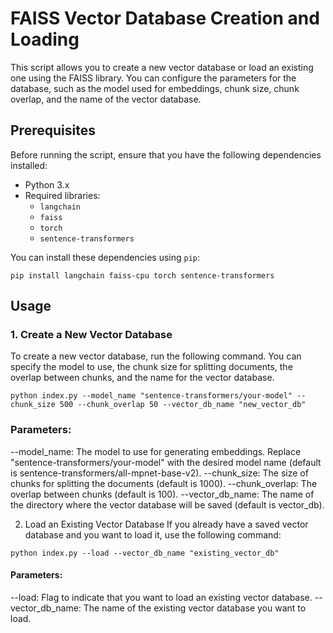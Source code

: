 
# FAISS Vector Database Creation and Loading

This script allows you to create a new vector database or load an existing one using the FAISS library. You can configure the parameters for the database, such as the model used for embeddings, chunk size, chunk overlap, and the name of the vector database.

## Prerequisites

Before running the script, ensure that you have the following dependencies installed:

- Python 3.x
- Required libraries:
  - `langchain`
  - `faiss`
  - `torch`
  - `sentence-transformers`

You can install these dependencies using `pip`:

```
pip install langchain faiss-cpu torch sentence-transformers
```

## Usage

### 1. Create a New Vector Database
To create a new vector database, run the following command. You can specify the model to use, the chunk size for splitting documents, the overlap between chunks, and the name for the vector database.

```
python index.py --model_name "sentence-transformers/your-model" --chunk_size 500 --chunk_overlap 50 --vector_db_name "new_vector_db"
```

### Parameters:
--model_name: The model to use for generating embeddings. Replace "sentence-transformers/your-model" with the desired model name (default is sentence-transformers/all-mpnet-base-v2).
--chunk_size: The size of chunks for splitting the documents (default is 1000).
--chunk_overlap: The overlap between chunks (default is 100).
--vector_db_name: The name of the directory where the vector database will be saved (default is vector_db).

2. Load an Existing Vector Database
If you already have a saved vector database and you want to load it, use the following command:

```
python index.py --load --vector_db_name "existing_vector_db"
```

#### Parameters:
--load: Flag to indicate that you want to load an existing vector database.
--vector_db_name: The name of the existing vector database you want to load.